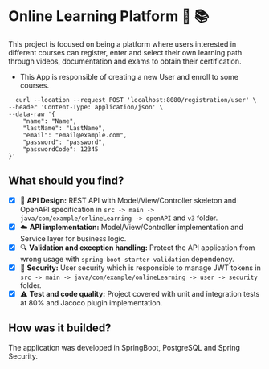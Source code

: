 # Online Learning Platform :book: :books:

This project is focused on being a platform where users interested in different courses can register, 
enter and select their own learning path through videos, documentation and exams to obtain their certification.

- This App is responsible of creating a new User and enroll to some courses.

```http
  curl --location --request POST 'localhost:8080/registration/user' \
--header 'Content-Type: application/json' \
--data-raw '{
    "name": "Name",
    "lastName": "LastName",
    "email": "email@example.com",
    "password": "password",
    "passwordCode": 12345
}'
```

## What should you find?
- [x] :page_facing_up: **API Design:** REST API with Model/View/Controller skeleton and OpenAPI specification in ```src -> main -> java/com/example/onlineLearning -> openAPI``` and ```v3``` folder.
- [x] :cloud: **API implementation:** Model/View/Controller implementation and Service layer for business logic.
- [x] :mag: **Validation and exception handling:** Protect the API application from wrong usage with ```spring-boot-starter-validation``` dependency.
- [x] :closed_lock_with_key: **Security:** User security which is responsible to manage JWT tokens in ```src -> main -> java/com/example/onlineLearning -> user -> security``` folder.
- [x] :warning: **Test and code quality:** Project covered with unit and integration tests at 80% and Jacoco plugin implementation.

## How was it builded?
The application was developed in SpringBoot, PostgreSQL and Spring Security.


